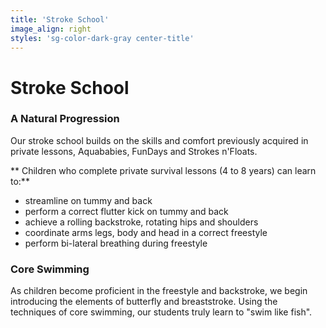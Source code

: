 ```yaml
---
title: 'Stroke School'
image_align: right
styles: 'sg-color-dark-gray center-title'
---
```


# Stroke School

### A Natural Progression
Our stroke school builds on the skills and comfort previously acquired in private lessons, Aquababies, FunDays and Strokes n'Floats.

** Children who complete private survival lessons (4 to 8 years) can learn to:**
- streamline on tummy and back
- perform a correct flutter kick on tummy and back
- achieve a rolling backstroke, rotating hips and shoulders
- coordinate arms legs, body and head in a correct freestyle
- perform bi-lateral breathing during freestyle

### Core Swimming
As children become proficient in the freestyle and backstroke, we begin introducing the elements of butterfly and breaststroke. Using the techniques of core swimming, our students truly learn to "swim like fish".